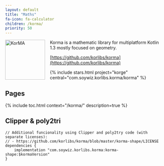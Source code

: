 ```yaml
---
layout: default
title: "Maths"
fa-icon: fa-calculator
children: /korma/
priority: 50
---
```


<img src="/i/logos/korma.svg" width="128" height="128" alt="KorMA" style="float:left; margin: 0 16px 16px 0;" />

Korma is a mathematic library for multiplatform Kotlin 1.3 mostly focused on geometry.

[https://github.com/korlibs/korma](https://github.com/korlibs/korma)

{% include stars.html project="korge" central="com.soywiz.korlibs.korma/korma" %}



## Pages

{% include toc.html context="/korma/" description=true %}

## Clipper & poly2tri

```
// Additional funcionality using Clipper and poly2try code (with separate licenses):
// - https://github.com/korlibs/korma/blob/master/korma-shape/LICENSE
dependencies {
    implementation "com.soywiz.korlibs.korma:korma-shape:$kormaVersion"
}
```

